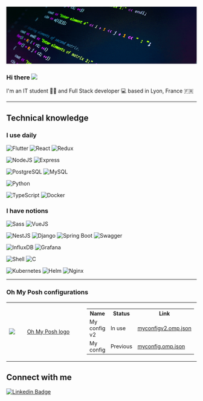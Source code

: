 <img src="assets/Ailoua.gif" alt="Ailoua banner"></img>

<h3>Hi there <img src="https://user-images.githubusercontent.com/42378118/110234147-e3259600-7f4e-11eb-95be-0c4047144dea.gif" width="30"></h3>

I'm an IT student 👨‍🎓 and Full Stack developer 💻 based in Lyon, France 🇫🇷

---

<h2> Technical knowledge </h2>

<h3> I use daily </h3>

![Flutter](https://img.shields.io/badge/Flutter-02569B?style=for-the-badge&logo=flutter&logoColor=white)
![React](https://img.shields.io/badge/React-20232A?style=for-the-badge&logo=react&logoColor=61DAFB)
![Redux](https://img.shields.io/badge/Redux-593D88?style=for-the-badge&logo=redux&logoColor=white)

![NodeJS](https://img.shields.io/badge/Node.js-339933?style=for-the-badge&logo=nodedotjs&logoColor=white)
![Express](https://img.shields.io/badge/Express.js-000000?style=for-the-badge&logo=express&logoColor=white)

![PostgreSQL](https://img.shields.io/badge/PostgreSQL-316192?style=for-the-badge&logo=postgresql&logoColor=white)
![MySQL](https://img.shields.io/badge/MySQL-005C84?style=for-the-badge&logo=mysql&logoColor=white)

![Python](https://img.shields.io/badge/Python-FFD43B?style=for-the-badge&logo=python&logoColor=blue)

![TypeScript](https://img.shields.io/badge/TypeScript-007ACC?style=for-the-badge&logo=typescript&logoColor=white)
![Docker](https://img.shields.io/badge/Docker-2CA5E0?style=for-the-badge&logo=docker&logoColor=white)

<h3> I have notions </h3>

![Sass](https://img.shields.io/badge/Sass-CC6699?style=for-the-badge&logo=sass&logoColor=white)
![VueJS](https://img.shields.io/badge/Vue.js-35495E?style=for-the-badge&logo=vuedotjs&logoColor=4FC08D)

![NestJS](https://img.shields.io/badge/nestjs-E0234E?style=for-the-badge&logo=nestjs&logoColor=white)
![Django](https://img.shields.io/badge/Django-092E20?style=for-the-badge&logo=django&logoColor=green)
![Spring Boot](https://img.shields.io/badge/Spring_Boot-F2F4F9?style=for-the-badge&logo=spring-boot)
![Swagger](https://img.shields.io/badge/Swagger-85EA2D?style=for-the-badge&logo=Swagger&logoColor=white)

![InfluxDB](https://img.shields.io/badge/InfluxDB-22ADF6?style=for-the-badge&logo=InfluxDB&logoColor=white)
![Grafana](https://img.shields.io/badge/Grafana-F2F4F9?style=for-the-badge&logo=grafana&logoColor=orange&labelColor=F2F4F9)

![Shell](https://img.shields.io/badge/Shell_Script-121011?style=for-the-badge&logo=gnu-bash&logoColor=white)
![C](https://img.shields.io/badge/C-00599C?style=for-the-badge&logo=c&logoColor=white)

![Kubernetes](https://img.shields.io/badge/kubernetes-326ce5.svg?&style=for-the-badge&logo=kubernetes&logoColor=white)
![Helm](https://img.shields.io/badge/Helm-0F1689?style=for-the-badge&logo=Helm&labelColor=0F1689)
![Nginx](https://img.shields.io/badge/Nginx-009639?style=for-the-badge&logo=nginx&logoColor=white)

---

<h3>Oh My Posh configurations</h3>

<table>
  <tr>
    <td align="center" width="300">
      <a href="https://ohmyposh.dev/">
        <img 
          style="display: block; 
            margin-left: auto;
            margin-right: auto;
            width: 100%;"
          src="https://raw.githubusercontent.com/jandedobbeleer/oh-my-posh/main/website/static/img/logo.png"
          alt="Oh My Posh logo">
        </img>
      </a>
    </td>
    <td align="center">      
      <table style="margin-left: auto; margin-right: auto;">
        <tr><th>Name</th>           <th>Status</th>      <th>Link</th></tr>
        <tr><td>My config v2</td>   <td>In use</td>       <td><a href="https://gist.github.com/eloibrd/523e7b9d55d99da5f37b26d72b8ebabd"> myconfigv2.omp.json </a></td></tr>
        <tr><td>My config</td>        <td>Previous</td>       <td><a href="https://gist.github.com/eloibrd/9d14411e133053bd64886c7f7f9421a0"> myconfig.omp.json </a></td></tr>
      </table>
    </td>
  </tr>
</table>

<h2 align="left">Connect with me</h2>

[![Linkedin Badge](https://img.shields.io/badge/LinkedIn-0077B5?style=for-the-badge&logo=linkedin&logoColor=white)](https://www.linkedin.com/in/eloi-bernard-42590a196/)
